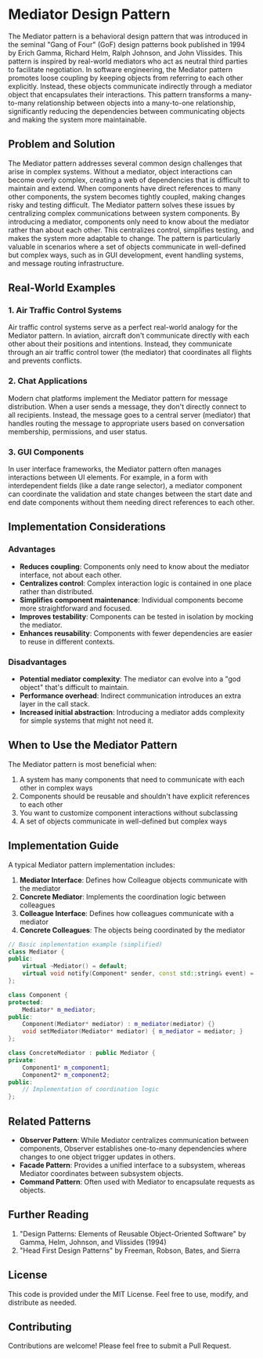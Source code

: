 # Mediator Design Pattern

The Mediator pattern is a behavioral design pattern that was introduced in the seminal "Gang of Four" (GoF) design
patterns book published in 1994 by Erich Gamma, Richard Helm, Ralph Johnson, and John Vlissides. This pattern is inspired
by real-world mediators who act as neutral third parties to facilitate negotiation. In software engineering, the Mediator
pattern promotes loose coupling by keeping objects from referring to each other explicitly. Instead, these objects
communicate indirectly through a mediator object that encapsulates their interactions. This pattern transforms a
many-to-many relationship between objects into a many-to-one relationship, significantly reducing the dependencies
between communicating objects and making the system more maintainable.

## Problem and Solution

The Mediator pattern addresses several common design challenges that arise in complex systems. Without a mediator, object
interactions can become overly complex, creating a web of dependencies that is difficult to maintain and extend. When
components have direct references to many other components, the system becomes tightly coupled, making changes risky
and testing difficult. The Mediator pattern solves these issues by centralizing complex communications between system
components. By introducing a mediator, components only need to know about the mediator rather than about each other. This
centralizes control, simplifies testing, and makes the system more adaptable to change. The pattern is particularly
valuable in scenarios where a set of objects communicate in well-defined but complex ways, such as in GUI development,
event handling systems, and message routing infrastructure.

## Real-World Examples

### 1. Air Traffic Control Systems
Air traffic control systems serve as a perfect real-world analogy for the Mediator pattern. In aviation, aircraft don't
communicate directly with each other about their positions and intentions. Instead, they communicate through an air
traffic control tower (the mediator) that coordinates all flights and prevents conflicts.

### 2. Chat Applications
Modern chat platforms implement the Mediator pattern for message distribution. When a user sends a message, they don't
directly connect to all recipients. Instead, the message goes to a central server (mediator) that handles routing the
message to appropriate users based on conversation membership, permissions, and user status.

### 3. GUI Components
In user interface frameworks, the Mediator pattern often manages interactions between UI elements. For example, in a form
with interdependent fields (like a date range selector), a mediator component can coordinate the validation and state
changes between the start date and end date components without them needing direct references to each other.

## Implementation Considerations

### Advantages
- **Reduces coupling**: Components only need to know about the mediator interface, not about each other.
- **Centralizes control**: Complex interaction logic is contained in one place rather than distributed.
- **Simplifies component maintenance**: Individual components become more straightforward and focused.
- **Improves testability**: Components can be tested in isolation by mocking the mediator.
- **Enhances reusability**: Components with fewer dependencies are easier to reuse in different contexts.

### Disadvantages
- **Potential mediator complexity**: The mediator can evolve into a "god object" that's difficult to maintain.
- **Performance overhead**: Indirect communication introduces an extra layer in the call stack.
- **Increased initial abstraction**: Introducing a mediator adds complexity for simple systems that might not need it.

## When to Use the Mediator Pattern

The Mediator pattern is most beneficial when:

1. A system has many components that need to communicate with each other in complex ways
2. Components should be reusable and shouldn't have explicit references to each other
3. You want to customize component interactions without subclassing
4. A set of objects communicate in well-defined but complex ways

## Implementation Guide

A typical Mediator pattern implementation includes:

1. **Mediator Interface**: Defines how Colleague objects communicate with the mediator
2. **Concrete Mediator**: Implements the coordination logic between colleagues
3. **Colleague Interface**: Defines how colleagues communicate with a mediator
4. **Concrete Colleagues**: The objects being coordinated by the mediator

```cpp
// Basic implementation example (simplified)
class Mediator {
public:
    virtual ~Mediator() = default;
    virtual void notify(Component* sender, const std::string& event) = 0;
};

class Component {
protected:
    Mediator* m_mediator;
public:
    Component(Mediator* mediator) : m_mediator(mediator) {}
    void setMediator(Mediator* mediator) { m_mediator = mediator; }
};

class ConcreteMediator : public Mediator {
private:
    Component1* m_component1;
    Component2* m_component2;
public:
    // Implementation of coordination logic
};
```

## Related Patterns

- **Observer Pattern**: While Mediator centralizes communication between components, Observer establishes one-to-many
  dependencies where changes to one object trigger updates in others.
- **Facade Pattern**: Provides a unified interface to a subsystem, whereas Mediator coordinates between subsystem objects.
- **Command Pattern**: Often used with Mediator to encapsulate requests as objects.

## Further Reading

1. "Design Patterns: Elements of Reusable Object-Oriented Software" by Gamma, Helm, Johnson, and Vlissides (1994)
2. "Head First Design Patterns" by Freeman, Robson, Bates, and Sierra

## License
This code is provided under the MIT License. Feel free to use, modify, and distribute as needed.

## Contributing
Contributions are welcome! Please feel free to submit a Pull Request.